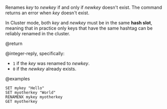 Renames _key_ to _newkey_ if and only if _newkey_ doesn't exist.
The command returns an error when _key_ doesn't exist.

In Cluster mode, both _key_ and _newkey_ must be in the same **hash slot**, meaning that in practice only keys that have the same hashtag can be reliably renamed in the cluster.

@return

@integer-reply, specifically:

* `1` if the _key_ was renamed to _newkey_.
* `0` if the _newkey_ already exists.

@examples

```cli
SET mykey "Hello"
SET myotherkey "World"
RENAMENX mykey myotherkey
GET myotherkey
```
